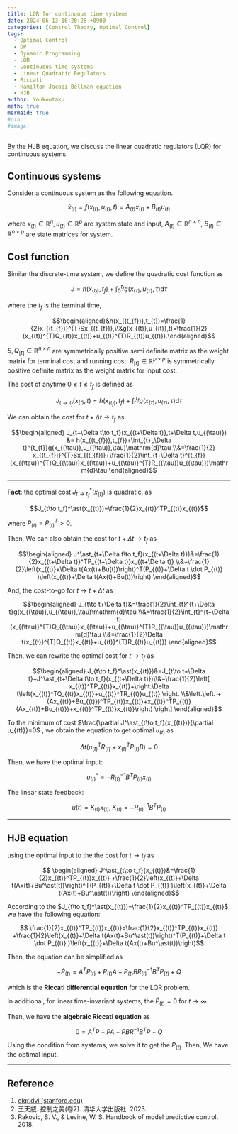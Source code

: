 ```yaml
---
title: LQR for continuous time systems
date: 2024-06-13 10:20:28 +0900
categories: [Control Theory, Optimal Control]
tags:
  - Optimal Control
  - DP
  - Dynamic Programming
  - LQR
  - Continuous time systems
  - Linear Quadratic Regulators
  - Riccati
  - Hamilton–Jacobi–Bellman equation
  - HJB
author: Youkoutaku
math: true
mermaid: true
#pin:
#image:
---
```


By the HJB equation, we discuss the linear quadratic regulators (LQR) for continuous systems.

## Continuous systems
Consider a continuous system as the following equation.

$$\dot{x}_{(t)}=f(x_{(t)},u_{(t)},t)=A_{(t)}x_{(t)}+B_{(t)}u_{(t)}$$

where $x_{(t)}\in\mathbb{R}^n,u_{(t)}\in\mathbb{R}^p$ are system state and input, $A_{(t)}\in\mathbb{R}^{n\times n}$, $B_{(t)}\in\mathbb{R}^{n\times p}$ are state matrices for system.

## Cost function
Similar the discrete-time system, we define the quadratic cost function as

$$J=h(x_{(t_{f})},t_{f})+\int_{0}^{t_{f}}g(x_{(\tau)},u_{(\tau)},\tau)\mathrm{d}\tau$$

where the $t_f$ is the terminal time,

$$\begin{aligned}&h(x_{(t_{f})},t_{t})=\frac{1}{2}x_{(t_{f})}^{T}Sx_{(t_{f})},\\&g(x_{(t)},u_{(t)},t)=\frac{1}{2}(x_{(t)}^{T}Q_{(t)}x_{(t)}+u_{(t)}^{T}R_{(t)}u_{(t)}).\end{aligned}$$

$S,Q_{[t]}\in\mathbb{R}^{n\times n}$ are symmetrically positive semi definite matrix as the weight matrix for terminal cost and running cost. $R_{[t]}\in\mathbb{R}^{p\times p}$ is symmetrically positive definite matrix as the weight matrix for input cost. 

The cost of anytime $0\le t\le t_f$  is defined as

$$J_{t\to t_{f}} (x_{(t)},t)=h(x_{(t_{f})},t_{f})+\int_{t}^{t_{f}}g(x_{(\tau)},u_{(\tau)},\tau)\mathrm{d}\tau $$

We can obtain the cost for $t+\Delta t\to t_f$ as

$$\begin{aligned}
J_{t+\Delta t\to t_f}(x_{(t+\Delta t)},t+\Delta t,u_{(\tau)}) &= h(x_{(t_{f})},t_{f})+\int_{t+_\Delta t}^{t_{f}}g(x_{(\tau)},u_{(\tau)},\tau)\mathrm{d}\tau \\&=\frac{1}{2} x_{(t_{f})}^{T}Sx_{(t_{f})}+\frac{1}{2}\int_{t+\Delta t}^{t_{f}}(x_{(\tau)}^{T}Q_{(\tau)}x_{(\tau)}+u_{(\tau)}^{T}R_{(\tau)}u_{(\tau)})\mathrm{d}\tau
\end{aligned}$$

---
**Fact**: the optimal cost $J_{t\to t_f}^\ast\left(x_{(t)}\right)$ is quadratic, as

$$J_{t\to t_f}^\ast(x_{(t)})=\frac{1}{2}x_{(t)}^TP_{(t)}x_{(t)}$$

where $P_{(t)}=P_{(t)}^T>0$.

Then, We can also obtain the cost for $t+\Delta t\to t_f$ as

$$\begin{aligned}
J^\ast_{t+\Delta t\to t_f}(x_{(t+\Delta t)})&=\frac{1}{2}x_{(t+\Delta t)}^TP_{(t+\Delta t)}x_{(t+\Delta t)}
\\&=\frac{1}{2}\left(x_{(t)}+\Delta t(Ax(t)+Bu(t))\right)^T(P_{(t)}+\Delta t \dot P_{(t)} )\left(x_{(t)}+\Delta t(Ax(t)+Bu(t))\right)
\end{aligned}$$

And, the cost-to-go for $t\to t+\Delta t$ as

$$\begin{aligned}
	J_{t\to t+\Delta t}&=\frac{1}{2}\int_{t}^{t+\Delta t}g(x_{(\tau)},u_{(\tau)},\tau)\mathrm{d}\tau \\&=\frac{1}{2}\int_{t}^{t+\Delta t}(x_{(\tau)}^{T}Q_{(\tau)}x_{(\tau)}+u_{(\tau)}^{T}R_{(\tau)}u_{(\tau)})\mathrm{d}\tau
	\\&=\frac{1}{2}\Delta t(x_{(t)}^{T}Q_{(t)}x_{(t)}+u_{(t)}^{T}R_{(t)}u_{(t)})
\end{aligned}$$

Then, we can rewrite the optimal cost for $t\to t_f$ as

$$\begin{aligned}
	J_{t\to t_f}^\ast(x_{(t)})&=J_{t\to t+\Delta t}+J^\ast_{t+\Delta t\to t_f}(x_{(t+\Delta t)})\\&=\frac{1}{2}\left[ x_{(t)}^TP_{(t)}x_{(t)}+\right.\Delta t\left(x_{(t)}^TQ_{(t)}x_{(t)}+u_{(t)}^TR_{(t)}u_{(t)} \right.
	\\&\left.\left. +(Ax_{(t)}+Bu_{(t)})^TP_{(t)}x_{(t)}+x_{(t)}^TP_{(t)}(Ax_{(t)}+Bu_{(t)})+x_{(t)}^TP_{(t)}x_{(t)}\right) \right]
\end{aligned}$$

To the minimum of cost
$\frac{\partial J^\ast_{t\to t_f}(x_{(t)})}{\partial u_{(t)}}=0$
, we obtain the equation to get optimal $u_{(t)}$ as

$$\Delta t \left(u_{(t)}^TR_{(t)}+x_{(t)}^TP_{(t)}B\right)=0$$

Then, we have the optimal input:

$$u^\ast_{(t)}=-R_{(t)}^{-1}B^TP_{(t)}x_{(t)}$$

The linear state feedback:

$$u(t)=K_{(t)}x_{(t)}, \; K_{(t)}=-R_{(t)}^{-1}B^TP_{(t)}$$

---
## HJB equation
using the optimal input to the the cost for $t\to t_f$ as

$$
\begin{aligned}
J^\ast_{t\to t_f}(x_{(t)})&=\frac{1}{2}x_{(t)}^TP_{(t)}x_{(t)} +\frac{1}{2}\left(x_{(t)}+\Delta t(Ax(t)+Bu^\ast(t))\right)^T(P_{(t)}+\Delta t \dot P_{(t)} )\left(x_{(t)}+\Delta t(Ax(t)+Bu^\ast(t))\right)
\end{aligned}$$

According to the $J_{t\to t_f}^\ast(x_{(t)})=\frac{1}{2}x_{(t)}^TP_{(t)}x_{(t)}$, we have the following equation:

$$
\frac{1}{2}x_{(t)}^TP_{(t)}x_{(t)}=\frac{1}{2}x_{(t)}^TP_{(t)}x_{(t)} +\frac{1}{2}\left(x_{(t)}+\Delta t(Ax(t)+Bu^\ast(t))\right)^T(P_{(t)}+\Delta t \dot P_{(t)} )\left(x_{(t)}+\Delta t(Ax(t)+Bu^\ast(t))\right)$$

Then, the equation can be simplified as

$$
-\dot P_{(t)}=A^TP_{(t)}+P_{(t)}A-P_{(t)}BR_{(t)}^{-1}B^TP_{(t)}+Q$$

which is the **Riccati differential equation** for the LQR problem.

In additional, for linear time-invariant systems, the $\dot P_{(t)}=0$ for $t\to\infty$.

Then, we have the **algebraic Riccati equation** as

$$
0=A^TP+PA-PBR^{-1}B^TP+Q$$

Using the condition from systems, we solve it to get the $P_{(t)}$. Then, We have the optimal input. 

---
## Reference
1. [clqr.dvi (stanford.edu)](https://web.stanford.edu/class/ee363/lectures/clqr.pdf)
2. 王天威. 控制之美(卷2). 清华大学出版社. 2023.
3. Rakovic, S. V., & Levine, W. S. Handbook of model predictive control. 2018.

